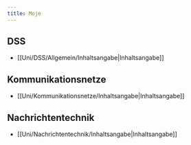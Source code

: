 ```yaml
---
title: Moje
---
```


## DSS
- [[Uni/DSS/Allgemein/Inhaltsangabe|Inhaltsangabe]]

## Kommunikationsnetze
- [[Uni/Kommunikationsnetze/Inhaltsangabe|Inhaltsangabe]]

## Nachrichtentechnik
- [[Uni/Nachrichtentechnik/Inhaltsangabe|Inhaltsangabe]]
